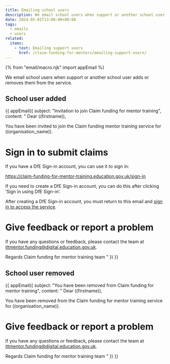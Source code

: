 ```yaml
---
title: Emailing school users
description: We email school users when support or another school user adds or removes them from the service
date: 2024-05-01T13:00:00+00:00
tags:
  - emails
  - users
related:
  items:
    - text: Emailing support users
      href: /claim-funding-for-mentors/emailing-support-users/
---
```


<!-- markdownlint-disable MD001 MD025 -->
{% from "email/macro.njk" import appEmail %}

We email school users when support or another school user adds or removes them from the service.

## School user added

{{ appEmail({
subject: "Invitation to join Claim funding for mentor training",
content: "
Dear ((firstname)),

You have been invited to join the Claim funding mentor training service for ((organisation_name)).

# Sign in to submit claims

If you have a DfE Sign-in account, you can use it to sign in:

https://claim-funding-for-mentor-training.education.gov.uk/sign-in

If you need to create a DfE Sign-in account, you can do this after clicking ‘Sign in using DfE Sign-in’.

After creating a DfE Sign-in account, you must return to this email and [sign in to access the service](https://claim-funding-for-mentor-training.education.gov.uk/sign-in).

# Give feedback or report a problem

If you have any questions or feedback, please contact the team at ittmentor.funding@digital.education.gov.uk.

Regards
Claim funding for mentor training team
"
}) }}

## School user removed

{{ appEmail({
subject: "You have been removed from Claim funding for mentor training",
content: "
Dear ((firstname)),

You have been removed from the Claim funding for mentor training service for ((organisation_name)).

# Give feedback or report a problem

If you have any questions or feedback, please contact the team at ittmentor.funding@digital.education.gov.uk.

Regards
Claim funding for mentor training team
"
}) }}

<!-- markdownlint-enable MD001 MD025 -->
